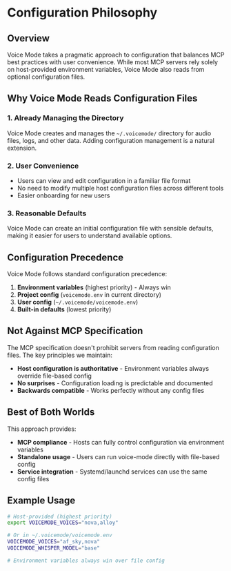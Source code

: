 # Configuration Philosophy

## Overview

Voice Mode takes a pragmatic approach to configuration that balances MCP best practices with user convenience. While most MCP servers rely solely on host-provided environment variables, Voice Mode also reads from optional configuration files.

## Why Voice Mode Reads Configuration Files

### 1. **Already Managing the Directory**
Voice Mode creates and manages the `~/.voicemode/` directory for audio files, logs, and other data. Adding configuration management is a natural extension.

### 2. **User Convenience**
- Users can view and edit configuration in a familiar file format
- No need to modify multiple host configuration files across different tools
- Easier onboarding for new users

### 3. **Reasonable Defaults**
Voice Mode can create an initial configuration file with sensible defaults, making it easier for users to understand available options.

## Configuration Precedence

Voice Mode follows standard configuration precedence:

1. **Environment variables** (highest priority) - Always win
2. **Project config** (`voicemode.env` in current directory)
3. **User config** (`~/.voicemode/voicemode.env`)
4. **Built-in defaults** (lowest priority)

## Not Against MCP Specification

The MCP specification doesn't prohibit servers from reading configuration files. The key principles we maintain:

- **Host configuration is authoritative** - Environment variables always override file-based config
- **No surprises** - Configuration loading is predictable and documented
- **Backwards compatible** - Works perfectly without any config files

## Best of Both Worlds

This approach provides:
- **MCP compliance** - Hosts can fully control configuration via environment variables
- **Standalone usage** - Users can run voice-mode directly with file-based config
- **Service integration** - Systemd/launchd services can use the same config files

## Example Usage

```bash
# Host-provided (highest priority)
export VOICEMODE_VOICES="nova,alloy"

# Or in ~/.voicemode/voicemode.env
VOICEMODE_VOICES="af_sky,nova"
VOICEMODE_WHISPER_MODEL="base"

# Environment variables always win over file config
```